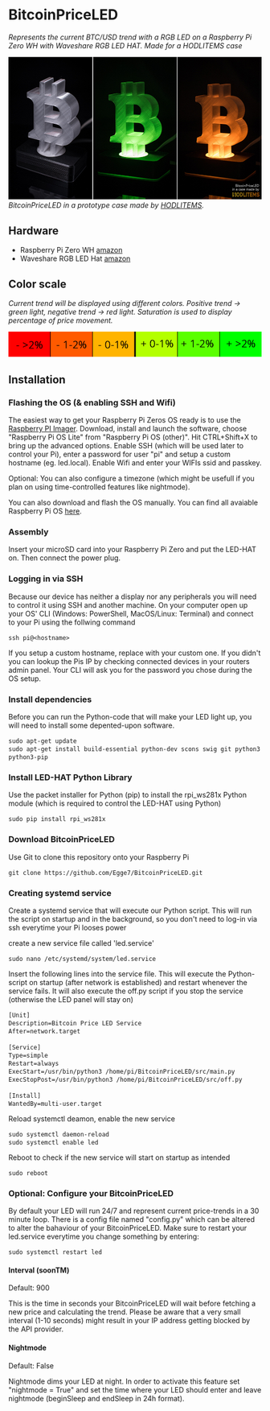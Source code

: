 # BitcoinPriceLED
 
*Represents the current BTC/USD trend with a RGB LED on a Raspberry Pi Zero WH with Waveshare RGB LED HAT. Made for a HODLITEMS case*

![Prototype V1](/pictures/LED.jpg)
*BitcoinPriceLED in a prototype case made by [HODLITEMS](https://hodlitems.com/).*

## Hardware

* Raspberry Pi Zero WH [amazon](https://www.amazon.de/Raspberry-Pi-Zero-WH/dp/B07BHMRTTY)
* Waveshare RGB LED Hat [amazon](https://www.amazon.de/Waveshare-RGB-LED-HAT-Expansion/dp/B06ZYLC1BJ)

## Color scale

*Current trend will be displayed using different colors. Positive trend -> green light, negative trend -> red light. Saturation is used to display percentage of price movement.*

![colorscale](/pictures/Farbskala.png)

## Installation

### Flashing the OS (& enabling SSH and Wifi)

The easiest way to get your Raspberry Pi Zeros OS ready is to use the [Raspberry PI Imager](https://www.raspberrypi.org/software/). Download, install and launch the software, choose "Raspberry Pi OS Lite" from "Raspberry Pi OS (other)". Hit CTRL+Shift+X to bring up the advanced options. Enable SSH (which will be used later to control your Pi), enter a password for user "pi" and setup a custom hostname (eg. led.local). Enable Wifi and enter your WIFIs ssid and passkey.

Optional: You can also configure a timezone (which might be usefull if you plan on using time-controlled features like nightmode).

You can also download and flash the OS manually. You can find all avaiable Raspberry Pi OS [here](https://www.raspberrypi.org/software/operating-systems/).

### Assembly

Insert your microSD card into your Raspberry Pi Zero and put the LED-HAT on. Then connect the power plug.

### Logging in via SSH

Because our device has neither a display nor any peripherals you will need to control it using SSH and another machine. On your computer open up your OS' CLI (Windows: PowerShell, MacOS/Linux: Terminal) and connect to your Pi using the follwing command

```shell
ssh pi@<hostname>
```

If you setup a custom hostname, replace <hostname> with your custom one. If you didn't you can lookup the Pis IP by checking connected devices in your routers admin panel. Your CLI will ask you for the password you chose during the OS setup.

### Install dependencies

Before you can run the Python-code that will make your LED light up, you will need to install some depented-upon software.

```shell
sudo apt-get update
sudo apt-get install build-essential python-dev scons swig git python3 python3-pip
```

### Install LED-HAT Python Library

Use the packet installer for Python (pip) to install the rpi_ws281x Python module (which is required to control the LED-HAT using Python)

```shell
sudo pip install rpi_ws281x
```

### Download BitcoinPriceLED

Use Git to clone this repository onto your Raspberry Pi

```shell
git clone https://github.com/Egge7/BitcoinPriceLED.git
```

### Creating systemd service

Create a systemd service that will execute our Python script. This will run the script on startup and in the background, so you don't need to log-in via ssh everytime your Pi looses power

create a new service file called 'led.service'

```shell
sudo nano /etc/systemd/system/led.service
```

Insert the following lines into the service file. This will execute the Python-script on startup (after network is established) and restart whenever the service fails. It will also execute the off.py script if you stop the service (otherwise the LED panel will stay on)
```
[Unit]
Description=Bitcoin Price LED Service
After=network.target

[Service]
Type=simple
Restart=always
ExecStart=/usr/bin/python3 /home/pi/BitcoinPriceLED/src/main.py
ExecStopPost=/usr/bin/python3 /home/pi/BitcoinPriceLED/src/off.py

[Install]
WantedBy=multi-user.target
```

Reload systemctl deamon, enable the new service

```shell
sudo systemctl daemon-reload
sudo systemctl enable led
```

Reboot to check if the new service will start on startup as intended

```shell
sudo reboot
```

### Optional: Configure your BitcoinPriceLED

By default your LED will run 24/7 and represent current price-trends in a 30 minute loop. There is a config file named "config.py" which can be altered to alter the bahaviour of your BitcoinPriceLED. Make sure to restart your led.service everytime you change something by entering:

```shell
sudo systemctl restart led
```

#### Interval (soonTM)

Default: 900

This is the time in seconds your BitcoinPriceLED will wait before fetching a new price and calculating the trend. Please be aware that a very small interval (1-10 seconds) might result in your IP address getting blocked by the API provider.

#### Nightmode

Default: False

Nightmode dims your LED at night. In order to activate this feature set "nightmode = True" and set the time where your LED should enter and leave nightmode (beginSleep and endSleep in 24h format).
